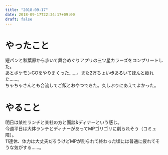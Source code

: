 ```yaml
---
title: "2018-09-17"
date: 2018-09-17T22:34:17+09:00
draft: false
---
```


# やったこと  
短パンと秋葉原から歩いて舞台めぐりアプリの三ツ星カラーズをコンプリートした。  
あとポケモンGOをやりまくった……。また2万ちょい歩あるいてほんと疲れた……。  
ちゃちゃさんとも合流してご飯とおやつできた。久しぶりにあえてよかった。  

# やること  
明日は某社ランチと某社の方と面談&ディナーという感じ。  
今週平日は大体ランチとディナーがあってMPゴリゴリに削られそう（コミュ障）。  
11連休、体力は大丈夫だろうけどMPが削られて終わった頃には普通に疲れてそうな気がする……。  
